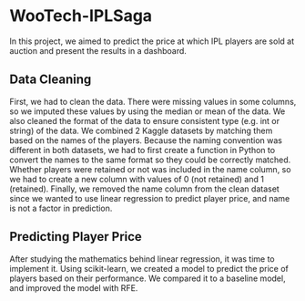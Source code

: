 # WooTech-IPLSaga
In this project, we aimed to predict the price at which IPL players are sold at auction and present the results in a dashboard.

## Data Cleaning

First, we had to clean the data. There were missing values in some columns, so we imputed these values by using the median or mean of the data.
We also cleaned the format of the data to ensure consistent type (e.g. int or string) of the data.
We combined 2 Kaggle datasets by matching them based on the names of the players. Because the naming convention was different in both datasets, we had to first create a function in Python to convert the names to the same format so they could be correctly matched. Whether players were retained or not was included in the name column, so we had to create a new column with values of 0 (not retained) and 1 (retained). Finally, we removed the name column from the clean dataset since we wanted to use linear regression to predict player price, and name is not a factor in prediction.

## Predicting Player Price

After studying the mathematics behind linear regression, it was time to implement it. Using scikit-learn, we created a model to predict the price of players based on their performance. We compared it to a baseline model, and improved the model with RFE.


